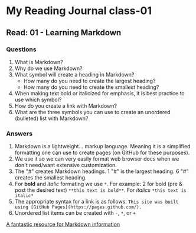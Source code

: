 # My Reading Journal class-01

## Read: 01 - Learning Markdown

### Questions

1. What is Markdown?
2. Why do we use Markdown?
3. What symbol will create a heading in Markdown?
    * How many do you need to create the largest heading?
    * How many do you need to create the smallest heading?
4. When making text bold or italicized for emphasis, it is best practice to use which symbol?
5. How do you create a link with Markdown?
6. What are the three symbols you can use to create an unordered (bulleted) list with Markdown?

### Answers

1. Markdown is a lightweight... markup language. Meaning it is a simplified formatting one can use to create pages (on GitHub for these purposes).
2. We use it so we can very easily format web browser docs when we don't need/want extensive customization.
3. The "#" creates Markdown headings. 1 "#" is the largest heading. 6 "#" creates the smallest heading.
4. For **bold** and *italic* formating we use `*`. For example: 2 for bold (pre & post the desired text) `**this text is bold**`. For *italics* `*this text is italic*`
5. The appropriate syntax for a link is as follows:
`This site was built using [GitHub Pages](https://pages.github.com/).`
6. Unordered list items can be created with `-`, `*`, or `+`

[A fantastic resource for Markdown information](https://docs.github.com/en/get-started/writing-on-github/getting-started-with-writing-and-formatting-on-github/basic-writing-and-formatting-syntax#lists)

